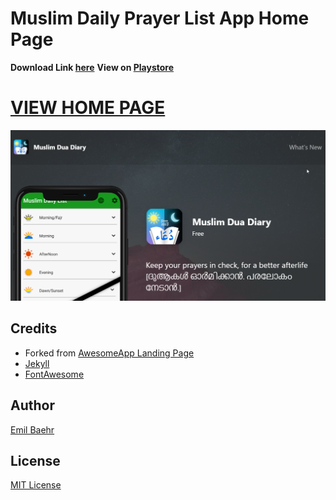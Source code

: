 # Muslim Daily Prayer List App Home Page
**Download Link [here](https://goodmuslim.github.io/MuslimDailyPrayList/)**
**View on [Playstore](https://play.google.com/store/apps/details?id=com.goodmuslim.dailyprayerlist)**

# [VIEW HOME PAGE](https://goodmuslim.github.io/MuslimDailyPrayList/)

![site_screen_image](chrome_DJJBLWOhGx.png)

## Credits
- Forked from [AwesomeApp Landing Page](https://github.com/emilbaehr/automatic-app-landing-page)
- [Jekyll](https://github.com/jekyll/jekyll)
- [FontAwesome](https://fontawesome.github.io/Font-Awesome/)

## Author
[Emil Baehr](https://emilbaehr.com/)

## License
[MIT License](LICENSE)
